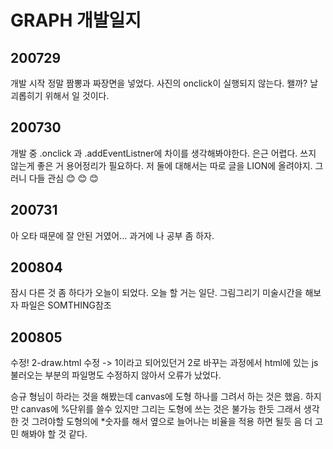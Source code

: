 # GRAPH 개발일지

## 200729

개발 시작
정말 짬뽕과 짜장면을 넣었다.
사진의 onclick이 실행되지 않는다.
왤까?
날 괴롭히기 위해서 일 것이다.

## 200730

개발 중
.onclick 과 .addEventListner에 차이를 생각해봐야한다.
은근 어렵다.
쓰지 않는게 좋은 거 용어정리가 필요하다.
저 둘에 대해서는 따로 글을 LION에 올려야지. 
그러니 다들 관심 :blush: :blush: :blush:

## 200731

아 오타 때문에 잘 안된 거였어...
과거에 나 공부 좀 하자.

## 200804

잠시 다른 것 좀 하다가
오늘이 되었다.
오늘 할 거는 일단.
그림그리기
미술시간을 해보자 파일은 SOMTHING참조

## 200805

수정! 2-draw.html 수정 -> 1이라고 되어있던거 2로 바꾸는 과정에서
html에 있는 js불러오는 부분의 파일명도 수정하지 않아서
오류가 났었다.

승규 형님이 하라는 것을 해봤는데
canvas에 도형 하나를 그려서 하는 것은 했음.
하지만 canvas에 %단위를 쓸수 있지만 그리는 도형에 쓰는 것은 불가능 한듯
그래서 생각한 것 그려야할 도형의에 *숫자를 해서 옆으로 늘어나는 비율을 적용 하면 될듯
음 더 고민 해봐야 할 것 같다.
